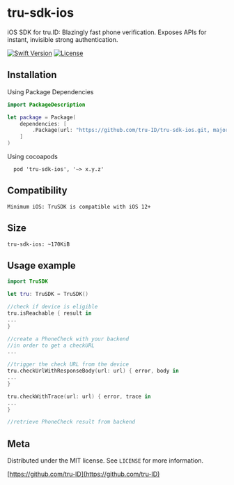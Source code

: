 # tru-sdk-ios

iOS SDK for tru.ID: Blazingly fast phone verification. Exposes APIs for instant, invisible strong authentication.

[![Swift Version][swift-image]][swift-url]
[![License][license-image]][license-url]


## Installation

Using Package Dependencies 

```swift
import PackageDescription

let package = Package(
    dependencies: [
        .Package(url: "https://github.com/tru-ID/tru-sdk-ios.git, majorVersion: 0, minor: 0)
    ]
)
```
Using cocoapods 

```
  pod 'tru-sdk-ios', '~> x.y.z'

```

## Compatibility

```
Minimum iOS: TruSDK is compatible with iOS 12+
```

## Size

```
tru-sdk-ios: ~170KiB
```

## Usage example


```swift
import TruSDK

let tru: TruSDK = TruSDK()

//check if device is eligible
tru.isReachable { result in
...           
}

//create a PhoneCheck with your backend 
//in order to get a checkURL
...

//trigger the check URL from the device
tru.checkUrlWithResponseBody(url: url) { error, body in 
...
}

tru.checkWithTrace(url: url) { error, trace in
...
}

//retrieve PhoneCheck result from backend

```


## Meta

Distributed under the MIT license. See ``LICENSE`` for more information.

[https://github.com/tru-ID](https://github.com/tru-ID)

[swift-image]:https://img.shields.io/badge/swift-5.0-green.svg
[swift-url]: https://swift.org/
[license-image]: https://img.shields.io/badge/License-MIT-blue.svg
[license-url]: LICENSE

